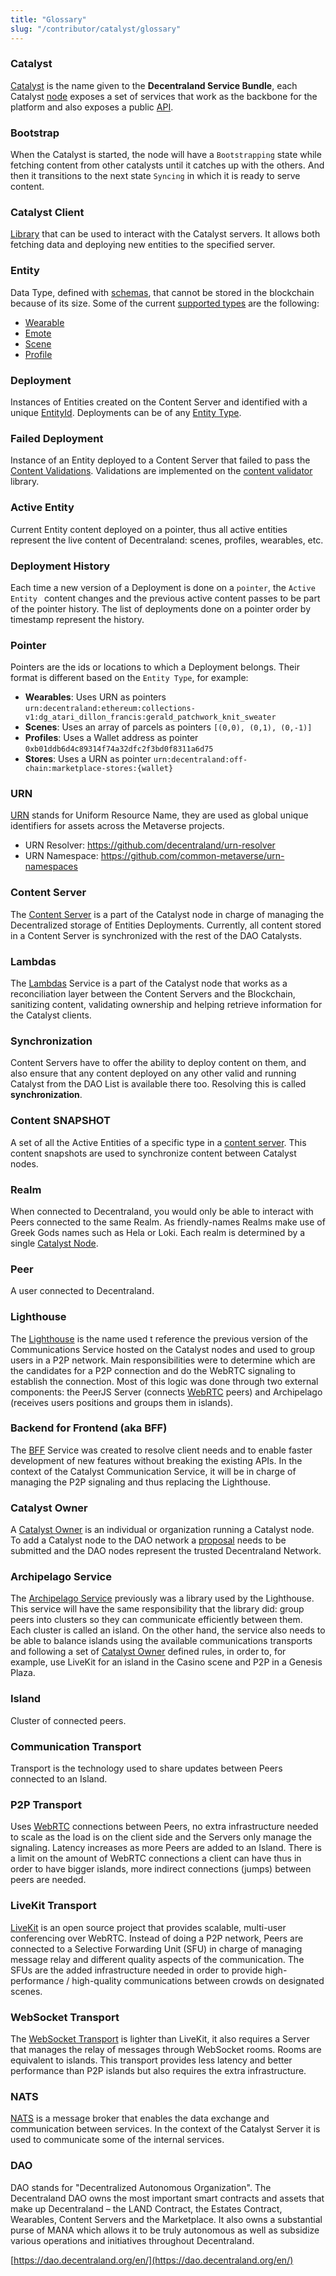 ```yaml
---
title: "Glossary"
slug: "/contributor/catalyst/glossary"
---
```


### Catalyst

[Catalyst](https://github.com/decentraland/catalyst) is the name given to the **Decentraland Service Bundle**, each Catalyst [node](https://decentraland.github.io/catalyst-monitor) exposes a set of services that work as the backbone for the platform and also exposes a public [API](https://decentraland.github.io/catalyst-api-specs/). 

### Bootstrap

When the Catalyst is started, the node will have a `Bootstrapping` state while fetching content from other catalysts until it catches up with the others. And then it transitions to the next state `Syncing` in which it is ready to serve content.

### Catalyst Client

[Library](https://github.com/decentraland/catalyst-client) that can be used to interact with the Catalyst servers. It allows both fetching data and deploying new entities to the specified server.

### Entity

Data Type, defined with [schemas](https://github.com/decentraland/common-schemas), that cannot be stored in the blockchain because of its size. Some of the current [supported types](https://github.com/decentraland/common-schemas/blob/main/src/platform/entity.ts#L13) are the following:

- [Wearable](https://github.com/decentraland/common-schemas/blob/main/src/platform/item/wearable/wearable.ts)
- [Emote](https://github.com/decentraland/common-schemas/blob/main/src/platform/item/emote/emote.ts)
- [Scene](https://github.com/decentraland/common-schemas/blob/main/src/platform/scene/scene.ts)
- [Profile](https://github.com/decentraland/common-schemas/blob/main/src/platform/profile/profile.ts)

### Deployment

Instances of Entities created on the Content Server and identified with a unique [EntityId](https://github.com/decentraland/common-schemas/blob/main/src/platform/entity.ts#L31). Deployments can be of any [Entity Type](https://github.com/decentraland/common-schemas/blob/main/src/platform/entity.ts#L13).

### Failed Deployment 

Instance of an Entity deployed to a Content Server that failed to pass the [Content Validations](https://github.com/decentraland/adr/blob/main/docs/ADR-51-catalyst-content-validations.md). Validations are implemented on the [content validator](https://github.com/decentraland/content-validator) library. 

### Active Entity 

Current Entity content deployed on a pointer, thus all active entities represent the live content of Decentraland: scenes, profiles, wearables, etc. 

### Deployment History 

Each time a new version of a Deployment is done on a `pointer`, the `Active Entity ` content changes and the previous active content passes to be part of the pointer history. The list of deployments done on a pointer order by timestamp represent the history.

### Pointer 

Pointers are the ids or locations to which a Deployment belongs. Their format is different based on the `Entity Type`, for example: 

- **Wearables**: Uses URN as pointers `urn:decentraland:ethereum:collections-v1:dg_atari_dillon_francis:gerald_patchwork_knit_sweater`
- **Scenes**: Uses an array of parcels as pointers `[(0,0), (0,1), (0,-1)]`
- **Profiles**: Uses a Wallet address as pointer `0xb01ddb6d4c89314f74a32dfc2f3bd0f8311a6d75`
- **Stores**: Uses a URN as pointer `urn:decentraland:off-chain:marketplace-stores:{wallet}`

### URN 

[URN](https://en.wikipedia.org/wiki/Uniform_Resource_Name) stands for  Uniform Resource Name, they are used as global unique identifiers for assets across the Metaverse projects. 

- URN Resolver: https://github.com/decentraland/urn-resolver
- URN Namespace: https://github.com/common-metaverse/urn-namespaces
   
### Content Server

The [Content Server](https://github.com/decentraland/catalyst/tree/main/content) is a part of the Catalyst node in charge of managing the Decentralized storage of Entities Deployments. Currently, all content stored in a Content Server is synchronized with the rest of the DAO Catalysts.

### Lambdas

The [Lambdas](https://github.com/decentraland/catalyst/tree/main/lambdas) Service is a part of the Catalyst node that works as a reconciliation layer between the Content Servers and the Blockchain, sanitizing content, validating ownership and helping retrieve information for the Catalyst clients.

### Synchronization 

Content Servers have to offer the ability to deploy content on them, and also ensure that any content deployed on any other valid and running Catalyst from the DAO List is available there too. Resolving this is called **synchronization**. 

### Content SNAPSHOT 

A set of all the Active Entities of a specific type in a [content server](#content-server). This content snapshots are used to synchronize content between Catalyst nodes.

### Realm 

When connected to Decentraland, you would only be able to interact with Peers connected to the same Realm. As friendly-names Realms make use of Greek Gods names such as Hela or Loki. Each realm is determined by a single [Catalyst Node](https://decentraland.github.io/catalyst-monitor/).

### Peer 

A user connected to Decentraland. 

### Lighthouse 

The [Lighthouse](https://github.com/decentraland/lighthouse) is the name used t reference the previous version of the Communications Service hosted on the Catalyst nodes and used to group users in a P2P network. 
Main responsibilities were to determine which are the candidates for a P2P connection and do the WebRTC signaling to establish the connection. Most of this logic was done through two external components: the PeerJS Server (connects [WebRTC](https://webrtc.org/) peers) and Archipelago (receives users positions and groups them in islands).

### Backend for Frontend (aka BFF) 

The [BFF](https://github.com/decentraland/explorer-bff) Service was created to resolve client needs and to enable faster development of new features without breaking the existing APIs. In the context of the Catalyst Communication Service, it will be in charge of managing the P2P signaling and thus replacing the Lighthouse.

### Catalyst Owner

A [Catalyst Owner](https://github.com/decentraland/catalyst-owner) is an individual or organization running a Catalyst node. To add a Catalyst node to the DAO network a [proposal](https://governance.decentraland.org/?type=catalyst) needs to be submitted and the DAO nodes represent the trusted Decentraland Network.


### Archipelago Service 

The [Archipelago Service](https://github.com/decentraland/archipelago-service) previously was a library used by the Lighthouse. This service will have the same responsibility that the library did: group peers into clusters so they can communicate efficiently between them. Each cluster is called an island. On the other hand, the service also needs to be able to balance islands using the available communications transports and following a set of [Catalyst Owner](https://github.com/decentraland/catalyst-owner) defined rules, in order to, for example, use LiveKit for an island in the Casino scene and P2P in a Genesis Plaza.

### Island

Cluster of connected peers.

### Communication Transport 

Transport is the technology used to share updates between Peers connected to an Island.

### P2P Transport 

Uses [WebRTC](https://webrtc.org/) connections between Peers, no extra infrastructure needed to scale as the load is on the client side and the Servers only manage the signaling. Latency increases as more Peers are added to an Island. There is a limit on the amount of WebRTC connections a client can have thus in order to have bigger islands, more indirect connections (jumps) between peers are needed.

### LiveKit Transport 

[LiveKit](https://livekit.io/) is an open source project that provides scalable, multi-user conferencing over WebRTC. Instead of doing a P2P network, Peers are connected to a Selective Forwarding Unit (SFU) in charge of managing message relay and different quality aspects of the communication. The SFUs are the added infrastructure needed in order to provide high-performance / high-quality communications between crowds on designated scenes.

### WebSocket Transport 

The [WebSocket Transport](https://github.com/decentraland/ws-room-service) is lighter than LiveKit, it also requires a Server that manages the relay of messages through WebSocket rooms. Rooms are equivalent to islands. 
This transport provides less latency and better performance than P2P islands but also requires the extra infrastructure. 

### NATS 

[NATS](https://nats.io/) is a message broker that enables the data exchange and communication between services. In the context of the Catalyst Server it is used to communicate some of the internal services.

### DAO

DAO stands for "Decentralized Autonomous Organization". The Decentraland DAO owns the most important smart contracts and assets that make up Decentraland – the LAND Contract, the Estates Contract, Wearables, Content Servers and the Marketplace. It also owns a substantial purse of MANA which allows it to be truly autonomous as well as subsidize various operations and initiatives throughout Decentraland.

[https://dao.decentraland.org/en/](https://dao.decentraland.org/en/)



